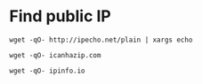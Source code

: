# Find public IP

`wget -qO- http://ipecho.net/plain | xargs echo`

`wget -qO- icanhazip.com`

`wget -qO- ipinfo.io`
